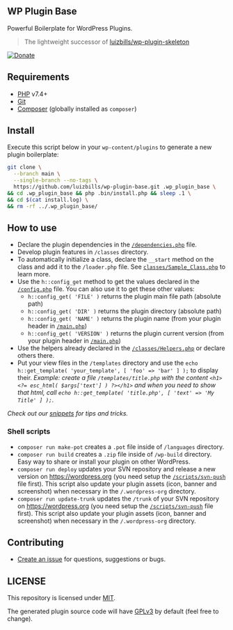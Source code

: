 ## WP Plugin Base

Powerful Boilerplate for WordPress Plugins.

> The lightweight successor of [luizbills/wp-plugin-skeleton](https://github.com/luizbills/wp-plugin-skeleton)

[![Donate](https://img.shields.io/badge/SUPPORT%20ME-DONATE-2b8a3e?style=for-the-badge)](https://luizpb.com/donate/)

## Requirements

- [PHP](http://php.net/) v7.4+
- [Git](https://git-scm.com/)
- [Composer](https://getcomposer.org/) (globally installed as `composer`)

## Install

Execute this script below in your `wp-content/plugins` to generate a new plugin boilerplate:

```bash
git clone \
  --branch main \
  --single-branch --no-tags \
  https://github.com/luizbills/wp-plugin-base.git .wp_plugin_base \
&& cd .wp_plugin_base && php .bin/install.php && sleep .1 \
&& cd $(cat install.log) \
&& rm -rf ../.wp_plugin_base/
```

## How to use

- Declare the plugin dependencies in the [`/dependencies.php`](/dependencies.php) file.
- Develop plugin features in `/classes` directory.
- To automatically initialize a class, declare the `__start` method on the class and add it to the `/loader.php` file. See [`classes/Sample_Class.php`](classes/Sample_Class.php) to learn more.
- Use the `h::config_get` method to get the values declared in the [`/config.php`](/config.php) file. You can also use it to get these other values:
    - `h::config_get( 'FILE' )` returns the plugin main file path (absolute path)
    - `h::config_get( 'DIR' )` returns the plugin directory (absolute path)
    - `h::config_get( 'NAME' )` returns the plugin name (from your plugin header in [`/main.php`](main.php#L3))
    - `h::config_get( 'VERSION' )` returns the plugin current version (from your plugin header in [`/main.php`](main.php#L5))
- Use the helpers already declared in the [`/classes/Helpers.php`](/classes/Helpers.php) or declare others there.
- Put your view files in the `/templates` directory and use the `echo h::get_template( 'your_template', [ 'foo' => 'bar' ] );` to display their. *Example: create a file `/templates/title.php` with the content `<h1><?= esc_html( $args['text'] ) ?></h1>` and when you need to show that html, call `echo h::get_template( 'title.php', [ 'text' => 'My Title' ] );`*.

*Check out our [snippets](/.snippets) for tips and tricks.*

### Shell scripts

- `composer run make-pot` creates a `.pot` file inside of `/languages` directory.
- `composer run build` creates a `.zip` file inside of `/wp-build` directory. Easy way to share or install your plugin on other WordPress.
- `composer run deploy` updates your SVN repository and release a new version on https://wordpress.org (you need setup the [`/scripts/svn-push`](/scripts/svn-push) file first). This script also update your plugin assets (icon, banner and screenshot) when necessary in the `/.wordpress-org` directory.
- `composer run update-trunk` updates the `/trunk` of your SVN repository on https://wordpress.org (you need setup the [`/scripts/svn-push`](/scripts/svn-push) file first). This script also update your plugin assets (icon, banner and screenshot) when necessary in the `/.wordpress-org` directory.

## Contributing

- [Create an issue](https://github.com/luizbills/wp-plugin-base/issues/new) for questions, suggestions or bugs.

## LICENSE

This repository is licensed under [MIT](https://choosealicense.com/licenses/mit/).

The generated plugin source code will have [GPLv3](/LICENSE) by default (feel free to change).
